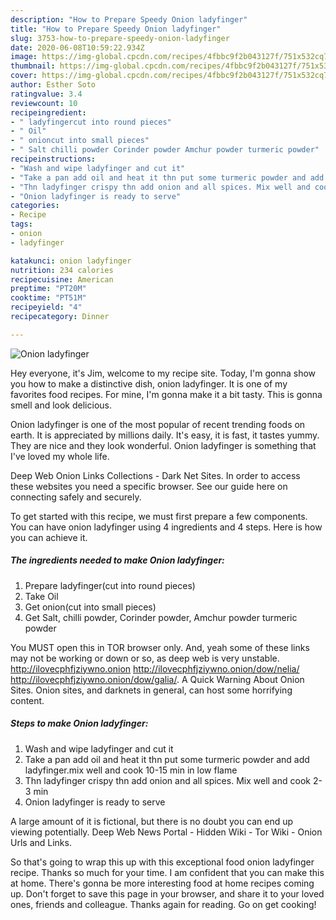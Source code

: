 ```yaml
---
description: "How to Prepare Speedy Onion ladyfinger"
title: "How to Prepare Speedy Onion ladyfinger"
slug: 3753-how-to-prepare-speedy-onion-ladyfinger
date: 2020-06-08T10:59:22.934Z
image: https://img-global.cpcdn.com/recipes/4fbbc9f2b043127f/751x532cq70/onion-ladyfinger-recipe-main-photo.jpg
thumbnail: https://img-global.cpcdn.com/recipes/4fbbc9f2b043127f/751x532cq70/onion-ladyfinger-recipe-main-photo.jpg
cover: https://img-global.cpcdn.com/recipes/4fbbc9f2b043127f/751x532cq70/onion-ladyfinger-recipe-main-photo.jpg
author: Esther Soto
ratingvalue: 3.4
reviewcount: 10
recipeingredient:
- " ladyfingercut into round pieces"
- " Oil"
- " onioncut into small pieces"
- " Salt chilli powder Corinder powder Amchur powder turmeric powder"
recipeinstructions:
- "Wash and wipe ladyfinger and cut it"
- "Take a pan add oil and heat it thn put some turmeric powder and add ladyfinger.mix well and cook 10-15 min in low flame"
- "Thn ladyfinger crispy thn add onion and all spices. Mix well and cook 2-3 min"
- "Onion ladyfinger is ready to serve"
categories:
- Recipe
tags:
- onion
- ladyfinger

katakunci: onion ladyfinger 
nutrition: 234 calories
recipecuisine: American
preptime: "PT20M"
cooktime: "PT51M"
recipeyield: "4"
recipecategory: Dinner

---
```



![Onion ladyfinger](https://img-global.cpcdn.com/recipes/4fbbc9f2b043127f/751x532cq70/onion-ladyfinger-recipe-main-photo.jpg)

Hey everyone, it's Jim, welcome to my recipe site. Today, I'm gonna show you how to make a distinctive dish, onion ladyfinger. It is one of my favorites food recipes. For mine, I'm gonna make it a bit tasty. This is gonna smell and look delicious.

Onion ladyfinger is one of the most popular of recent trending foods on earth. It is appreciated by millions daily. It's easy, it is fast, it tastes yummy. They are nice and they look wonderful. Onion ladyfinger is something that I've loved my whole life.

Deep Web Onion Links Collections - Dark Net Sites. In order to access these websites you need a specific browser. See our guide here on connecting safely and securely.


To get started with this recipe, we must first prepare a few components. You can have onion ladyfinger using 4 ingredients and 4 steps. Here is how you can achieve it.

<!--inarticleads1-->

##### The ingredients needed to make Onion ladyfinger:

1. Prepare  ladyfinger(cut into round pieces)
1. Take  Oil
1. Get  onion(cut into small pieces)
1. Get  Salt, chilli powder, Corinder powder, Amchur powder turmeric powder


You MUST open this in TOR browser only. And, yeah some of these links may not be working or down or so, as deep web is very unstable. http://ilovecphfjziywno.onion http://ilovecphfjziywno.onion/dow/nelia/ http://ilovecphfjziywno.onion/dow/galia/. A Quick Warning About Onion Sites. Onion sites, and darknets in general, can host some horrifying content. 

<!--inarticleads2-->

##### Steps to make Onion ladyfinger:

1. Wash and wipe ladyfinger and cut it
1. Take a pan add oil and heat it thn put some turmeric powder and add ladyfinger.mix well and cook 10-15 min in low flame
1. Thn ladyfinger crispy thn add onion and all spices. Mix well and cook 2-3 min
1. Onion ladyfinger is ready to serve


A large amount of it is fictional, but there is no doubt you can end up viewing potentially. Deep Web News Portal - Hidden Wiki - Tor Wiki - Onion Urls and Links. 

So that's going to wrap this up with this exceptional food onion ladyfinger recipe. Thanks so much for your time. I am confident that you can make this at home. There's gonna be more interesting food at home recipes coming up. Don't forget to save this page in your browser, and share it to your loved ones, friends and colleague. Thanks again for reading. Go on get cooking!
